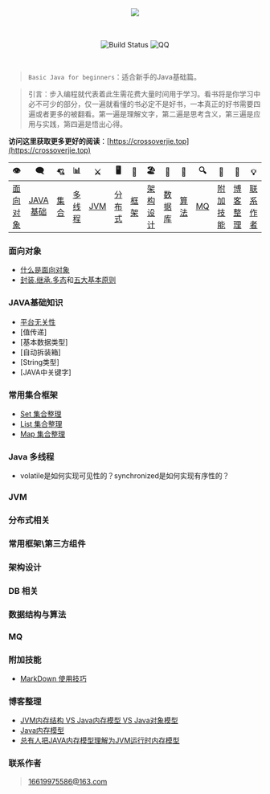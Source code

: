 <div align="center">  


<img src="https://timgsa.baidu.com/timg?image&quality=80&size=b9999_10000&sec=1562841045198&di=0a92f0bcba4b6edf6d9876fee9027a50&imgtype=0&src=http%3A%2F%2Fs1.sinaimg.cn%2Fmw690%2F005ASsKIgy6VMMsOBoI40%26690" width=""/> 
<br/>
<br/>
<br/>

![Build Status](https://travis-ci.org/crossoverJie/JCSprout.svg?branch=master)
![QQ](https://img.shields.io/badge/QQ-714066793-yellowgreen.svg)


</div><br>


> `Basic Java for beginners`：适合新手的Java基础篇。

> 引言：步入编程就代表着此生需花费大量时间用于学习。看书将是你学习中必不可少的部分，仅一遍就看懂的书必定不是好书，一本真正的好书需要四遍或者更多的被翻看。第一遍是理解文字，第二遍是思考含义，第三遍是应用与实践，第四遍是悟出心得。

**访问这里获取更多更好的阅读**：[https://crossoverjie.top](https://crossoverjie.top)
<br/>

|👁 |‍ 🗨 | 💘 | 📊 |⚔️ | 🖥 | 🚏 | 🏖  | 🌁| 📮 | 🔍 | 🚀 | 🌈 | 💡 |
| :--------: | :--------: | :--------: | :--------: | :---------: | :---------: | :---------: | :---------: | :---------:| :---------: | :-------: | :-------:| :------:|:------:|
| [面向对象](#面向对象) |[JAVA基础](#java基础知识) | [集合](#常用集合) | [多线程](#java-多线程)|[JVM](#jvm) | [分布式](#分布式相关) |[框架](#常用框架第三方组件)|[架构设计](#架构设计)| [数据库](#db-相关) |[算法](#数据结构与算法)|[MQ](#mq)| [附加技能](#附加技能)| [博客整理](#博客整理) |[联系作者](#联系作者) |


### 面向对象
- [什么是面向对象](https://github.com/Marcos-Lay/Hello-JAVA/blob/master/Docs/Object-oriented/What_is_OO.md)
- [封装.继承.多态](https://github.com/Marcos-Lay/Hello-JAVA/blob/master/Docs/Object-oriented/README.md)和[五大基本原则](https://github.com/Marcos-Lay/Hello-JAVA/blob/master/Docs/Object-oriented/Five_Basic_Principles.md)

### JAVA基础知识
- [平台无关性]()
- [值传递]
- [基本数据类型]
- [自动拆装箱]
- [String类型]
- [JAVA中关键字]

### 常用集合框架
- [Set 集合整理](https://github.com/Marcos-Lay/Hello-JAVA/blob/master/Docs/Common-sets/Set-set/Catalog.md)
- [List 集合整理]()
- [Map 集合整理]()

### Java 多线程
- volatile是如何实现可见性的？synchronized是如何实现有序性的？
### JVM

### 分布式相关

### 常用框架\第三方组件

### 架构设计

### DB 相关

### 数据结构与算法

### MQ

### 附加技能
- [MarkDown 使用技巧](https://github.com/Marcos-Lay/Hello-JAVA/blob/master/Docs/Additional-functions/MarkDown/Catalog.md)

### 博客整理
- [JVM内存结构 VS Java内存模型 VS Java对象模型](http://www.hollischuang.com/archives/2509)
- [Java内存模型](https://www.hollischuang.com/archives/2550)
- [总有人把JAVA内存模型理解为JVM运行时内存模型](https://www.hollischuang.com/archives/3781)

### 联系作者

> 16619975586@163.com



